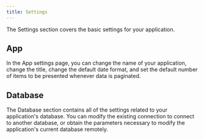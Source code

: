 ```yaml
---
title: Settings
---
```

The Settings section covers the basic settings for your application.

## App

In the App settings page, you can change the name of your application, change the title, change the default date format, and set the default number of items to be presented whenever data is paginated.

## Database

The Database section contains all of the settings related to your application's database. You can modify the existing connection to connect to another database, or obtain the parameters necessary to modify the application's current database remotely.